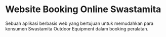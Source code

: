 # Website Booking Online Swastamita
Sebuah aplikasi berbasis web yang bertujuan untuk memudahkan para konsumen Swastamita Outdoor Equipment dalam booking peralatan.
